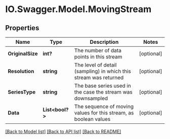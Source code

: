 # IO.Swagger.Model.MovingStream
## Properties

Name | Type | Description | Notes
------------ | ------------- | ------------- | -------------
**OriginalSize** | **int?** | The number of data points in this stream | [optional] 
**Resolution** | **string** | The level of detail (sampling) in which this stream was returned | [optional] 
**SeriesType** | **string** | The base series used in the case the stream was downsampled | [optional] 
**Data** | **List&lt;bool?&gt;** | The sequence of moving values for this stream, as boolean values | [optional] 

[[Back to Model list]](../README.md#documentation-for-models) [[Back to API list]](../README.md#documentation-for-api-endpoints) [[Back to README]](../README.md)

